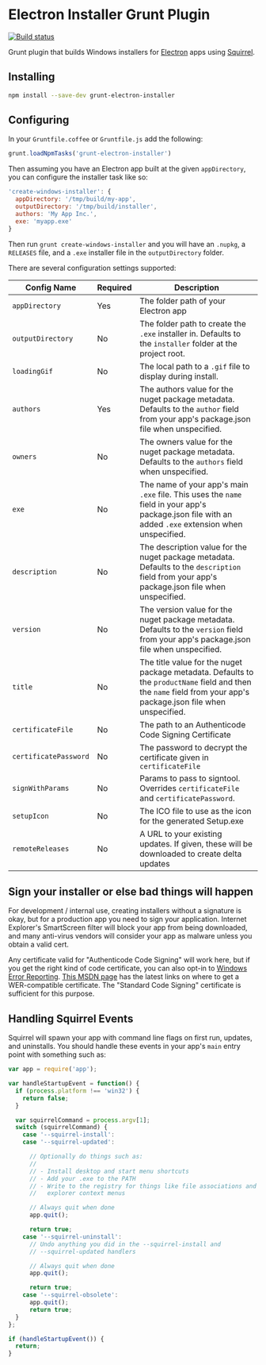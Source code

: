 # Electron Installer Grunt Plugin

[![Build status](https://ci.appveyor.com/api/projects/status/yd1ybqg3eq397i26/branch/master?svg=true)](https://ci.appveyor.com/project/kevinsawicki/grunt-electron-installer/branch/master)

Grunt plugin that builds Windows installers for
[Electron](https://github.com/atom/electron) apps using
[Squirrel](https://github.com/Squirrel/Squirrel.Windows).

## Installing

```sh
npm install --save-dev grunt-electron-installer
```

## Configuring

In your `Gruntfile.coffee` or `Gruntfile.js` add the following:

```js
grunt.loadNpmTasks('grunt-electron-installer')
```

Then assuming you have an Electron app built at the given `appDirectory`,
you can configure the installer task like so:

```js
'create-windows-installer': {
  appDirectory: '/tmp/build/my-app',
  outputDirectory: '/tmp/build/installer',
  authors: 'My App Inc.',
  exe: 'myapp.exe'
}
```

Then run `grunt create-windows-installer` and you will have an `.nupkg`, a
`RELEASES` file, and a `.exe` installer file in the `outputDirectory` folder.

There are several configuration settings supported:

| Config Name           | Required | Description |
| --------------------- | -------- | ----------- |
| `appDirectory`        | Yes      | The folder path of your Electron app |
| `outputDirectory`     | No       | The folder path to create the `.exe` installer in. Defaults to the `installer` folder at the project root. |
| `loadingGif`          | No       | The local path to a `.gif` file to display during install. |
| `authors`             | Yes      | The authors value for the nuget package metadata. Defaults to the `author` field from your app's package.json file when unspecified. |
| `owners`              | No       | The owners value for the nuget package metadata. Defaults to the `authors` field when unspecified. |
| `exe`                 | No       | The name of your app's main `.exe` file. This uses the `name` field in your app's package.json file with an added `.exe` extension when unspecified. |
| `description`         | No       | The description value for the nuget package metadata. Defaults to the `description` field from your app's package.json file when unspecified. |
| `version`             | No       | The version value for the nuget package metadata. Defaults to the `version` field from your app's package.json file when unspecified. |
| `title`               | No       | The title value for the nuget package metadata. Defaults to the `productName` field and then the `name` field from your app's package.json file when unspecified. |
| `certificateFile`     | No       | The path to an Authenticode Code Signing Certificate |
| `certificatePassword` | No       | The password to decrypt the certificate given in `certificateFile` |
| `signWithParams`      | No       | Params to pass to signtool.  Overrides `certificateFile` and `certificatePassword`. |
| `setupIcon`           | No       | The ICO file to use as the icon for the generated Setup.exe |
| `remoteReleases`      | No       | A URL to your existing updates. If given, these will be downloaded to create delta updates |

## Sign your installer or else bad things will happen

For development / internal use, creating installers without a signature is okay, but for a production app you need to sign your application. Internet Explorer's SmartScreen filter will block your app from being downloaded, and many anti-virus vendors will consider your app as malware unless you obtain a valid cert.

Any certificate valid for "Authenticode Code Signing" will work here, but if you get the right kind of code certificate, you can also opt-in to [Windows Error Reporting](http://en.wikipedia.org/wiki/Windows_Error_Reporting). [This MSDN page](http://msdn.microsoft.com/en-us/library/windows/hardware/hh801887.aspx) has the latest links on where to get a WER-compatible certificate. The "Standard Code Signing" certificate is sufficient for this purpose.

## Handling Squirrel Events

Squirrel will spawn your app with command line flags on first run, updates,
and uninstalls. You should handle these events in your app's `main` entry point
with something such as:

```js
var app = require('app');

var handleStartupEvent = function() {
  if (process.platform !== 'win32') {
    return false;
  }

  var squirrelCommand = process.argv[1];
  switch (squirrelCommand) {
    case '--squirrel-install':
    case '--squirrel-updated':

      // Optionally do things such as:
      //
      // - Install desktop and start menu shortcuts
      // - Add your .exe to the PATH
      // - Write to the registry for things like file associations and
      //   explorer context menus

      // Always quit when done
      app.quit();

      return true;
    case '--squirrel-uninstall':
      // Undo anything you did in the --squirrel-install and
      // --squirrel-updated handlers

      // Always quit when done
      app.quit();

      return true;
    case '--squirrel-obsolete':
      app.quit();
      return true;
  }
};

if (handleStartupEvent()) {
  return;
}
```
